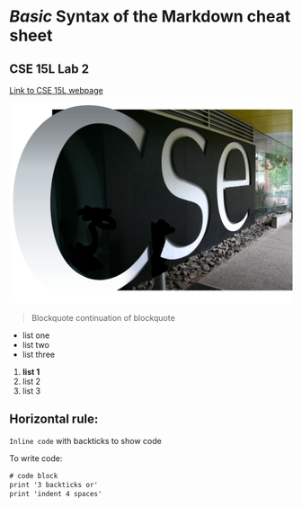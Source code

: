 # *Basic* Syntax of the Markdown cheat sheet
## CSE 15L Lab 2
[Link to CSE 15L webpage](https://sites.google.com/eng.ucsd.edu/cse-15l-spring-2022/home)


![Image](cse.jpg)

> Blockquote
> continuation of blockquote


* list one
* list two
* list three


1. **list 1**
2. list 2
3. list 3

Horizontal rule:
---

`Inline code` with backticks to show code 


To write code:
```
# code block
print '3 backticks or'
print 'indent 4 spaces'
```


